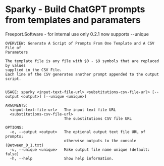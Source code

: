 #  Sparky - Build ChatGPT prompts from templates and paramaters

Freeport.Software - for internal use only 0.2.1
now supports --unique

```
OVERVIEW: Generate A Script of Prompts From One Template and A CSV File of
Parameters

The template file is any file with $0 - $9 symbols that are replaced by values
supplied in the CSV File.
Each line of the CSV generates another prompt appended to the output script.


USAGE: sparky <input-text-file-url> <substitutions-csv-file-url> [--output <output>] [--unique <unique>]

ARGUMENTS:
  <input-text-file-url>   The input text file URL
  <substitutions-csv-file-url>
                          The substitutions CSV file URL

OPTIONS:
  -o, --output <output>   The optional output text file URL of prompts;
                          otherwise outputs to the console (Between_0_1.txt)
  -u, --unique <unique>   Make output file name unique (default: false)
  -h, --help              Show help information.

  ```
